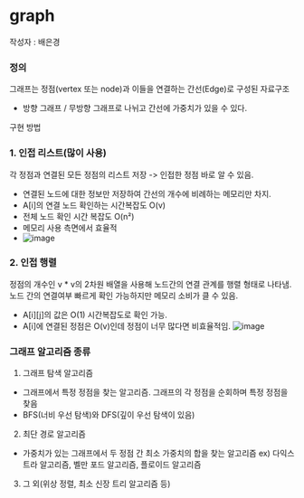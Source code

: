 # graph
작성자 : 배은경

### 정의 
그래프는 정점(vertex 또는 node)과 이들을 연결하는 간선(Edge)로 구성된 자료구조

- 방향 그래프 / 무방향 그래프로 나뉘고 간선에 가중치가 있을 수 있다.

구현 방법
### 1. 인접 리스트(많이 사용)
각 정점과 연결된 모든 정점의 리스트 저장 -> 인접한 정점 바로 알 수 있음.
- 연결된 노드에 대한 정보만 저장하여 간선의 개수에 비례하는 메모리만 차지.
- A[i]의 연결 노드 확인하는 시간복잡도 O(v)
- 전체 노드 확인 시간 복잡도 O(n²)
- 메모리 사용 측면에서 효율적
- ![image](https://github.com/Huiyeongkim/Algorithm-study/assets/88434735/5ffe59be-623f-4334-a4bc-fd98a1a9d2e0)


### 2. 인접 행렬 
정점의 개수인 v * v의 2차원 배열을 사용해 노드간의 연결 관계를 행렬 형태로 나타냄.
노드 간의 연결여부 빠르게 확인 가능하지만 메모리 소비가 클 수 있음. 
- A[i][j]의 값은 O(1) 시간복잡도로 확인 가능.
- A[i]에 연결된 정점은 O(v)인데 정점이 너무 많다면 비효율적임.
![image](https://github.com/Huiyeongkim/Algorithm-study/assets/88434735/80ccab54-23cc-4158-9d28-e50b273aa019)

### 그래프 알고리즘 종류
1. 그래프 탐색 알고리즘
- 그래프에서 특정 정점을 찾는 알고리즘. 그래프의 각 정점을 순회하며 특정 정점을 찾음
- BFS(너비 우선 탐색)와 DFS(깊이 우선 탐색이 있음)
2. 최단 경로 알고리즘
- 가중치가 있는 그래프에서 두 정점 간 최소 가중치의 합을 찾는 알고리즘
ex) 다익스트라 알고리즘, 벨만 포드 알고리즘, 플로이드 알고리즘
3. 그 외(위상 정렬, 최소 신장 트리 알고리즘 등)
